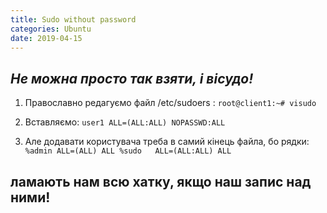 ```yaml
---
title: Sudo without password
categories: Ubuntu
date: 2019-04-15
---
```


_Не можна просто так взяти, і вісудо!_
-----
1. Православно редагуємо файл /etc/sudoers :
`root@client1:~# visudo`

2. Вставляємо:
`user1 ALL=(ALL:ALL) NOPASSWD:ALL`

3. Але додавати користувача треба в самий кінець файла, бо рядки:
`%admin ALL=(ALL) ALL
%sudo   ALL=(ALL:ALL) ALL`

ламають нам всю хатку, якщо наш запис над ними!
-----